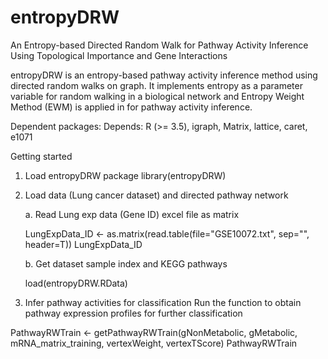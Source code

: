 # entropyDRW
An Entropy-based Directed Random Walk for Pathway Activity Inference Using Topological Importance and Gene Interactions

entropyDRW is an entropy-based pathway activity inference method using directed random walks on graph. It implements entropy as a parameter variable for random walking in a biological network and Entropy Weight Method (EWM) is applied in for pathway activity inference.  

Dependent packages: Depends: R (>= 3.5), igraph, Matrix, lattice, caret, e1071 

Getting started

1. Load entropyDRW package
library(entropyDRW)

2. Load data (Lung cancer dataset) and directed pathway network

    a. Read Lung exp data (Gene ID) excel file as matrix
     
     LungExpData_ID <- as.matrix(read.table(file="GSE10072.txt", sep="", header=T))
     LungExpData_ID

    b. Get dataset sample index and KEGG pathways
     
     load(entropyDRW.RData)

3. Infer pathway activities for classification
Run the function to obtain pathway expression profiles for further classification

PathwayRWTrain <- getPathwayRWTrain(gNonMetabolic, gMetabolic, mRNA_matrix_training, vertexWeight, vertexTScore)
PathwayRWTrain

